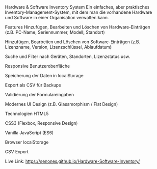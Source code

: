 
Hardware & Software Inventory System
Ein einfaches, aber praktisches Inventory-Management-System, mit dem man die vorhandene Hardware und Software in einer Organisation verwalten kann.

Features
Hinzufügen, Bearbeiten und Löschen von Hardware-Einträgen (z.B. PC-Name, Seriennummer, Modell, Standort)

Hinzufügen, Bearbeiten und Löschen von Software-Einträgen (z.B. Lizenzname, Version, Lizenzschlüssel, Ablaufdatum)

Suche und Filter nach Geräten, Standorten, Lizenzstatus usw.

Responsive Benutzeroberfläche

Speicherung der Daten in localStorage

Export als CSV für Backups

Validierung der Formulareingaben

Modernes UI Design (z.B. Glassmorphism / Flat Design)

Technologien
HTML5

CSS3 (Flexbox, Responsive Design)

Vanilla JavaScript (ES6)

Browser localStorage

CSV Export

Live Link: https://senones.github.io/Hardware-Software-Inventory/

